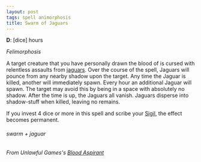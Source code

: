 ```yaml
---
layout: post
tags: spell animorphosis
title: Swarm of Jaguars
---
```

**D**: [dice] hours

_Felimorphosis_

A target creature that you have personally drawn the blood of is cursed with relentless assaults from [jaguars](/monsters/panther). Over the course of the spell, Jaguars will pounce from any nearby shadow upon the target. Any time the Jaguar is killed, another will immediately spawn. Every hour an additional Jaguar will spawn. The target may avoid this by being in a space with absolutely no shadow. After the time is up, the Jaguars all vanish. Jaguars disperse into shadow-stuff when killed, leaving no remains.

If you invest 4 dice or more in this spell and scribe your [Sigil](/spells/#lexicon), the effect becomes permanent.

###### swarm + jaguar
###### From Unlawful Games's [Blood Aspirant](https://unlawfulgames.blogspot.com/2019/08/glog-blood-aspirant.html)
